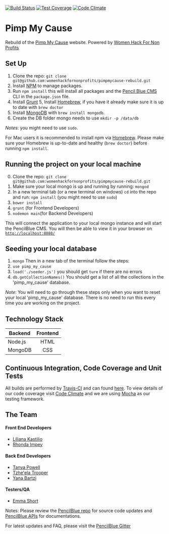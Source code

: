 [![Build Status](https://travis-ci.org/womenhackfornonprofits/pimpmycause-rebuild.svg?branch=master)](https://travis-ci.org/womenhackfornonprofits/pimpmycause-rebuild)
[![Test Coverage](https://codeclimate.com/github/womenhackfornonprofits/pimpmycause-rebuild/badges/coverage.svg)](https://codeclimate.com/github/womenhackfornonprofits/pimpmycause-rebuild/coverage)
[![Code Climate](https://codeclimate.com/github/womenhackfornonprofits/pimpmycause-rebuild/badges/gpa.svg)](https://codeclimate.com/github/womenhackfornonprofits/pimpmycause-rebuild)

# Pimp My Cause
Rebuild of the [Pimp My Cause](http://www.pimpmycause.org/) website. Powered by [Women Hack For Non Profits](womenhackfornonprofits.com)

## Set Up
1. Clone the repo: `git clone git@github.com:womenhackfornonprofits/pimpmycause-rebuild.git`
2. Install [NPM](https://nodejs.org/) to manage packages.
3. Run `npm install` this will install all packages and the [Pencil Blue CMS](https://github.com/pencilblue/pencilblue/wiki/Quickstart:-Installation) CLI in the `package.json` file.
4. Install [Grunt](http://gruntjs.com/getting-started)
5, Install [Homebrew](https://github.com/Homebrew/install), if you have it already make sure it is up to date with `brew doctor`
5. Install [MongoDB](https://docs.mongodb.org/manual/installation/) with `brew install mongodb`. 
6. Create the DB folder mongo needs to use `mkdir -p /data/db`

*Notes*: you might need to use `sudo`.

For Mac users it is recommended to install npm via [Homebrew](https://github.com/Homebrew/install).
Please make sure your Homebrew is up-to-date and healthy (`brew doctor`) before running `npm install`.

## Running the project on your local machine
0. Clone the repo: `git clone git@github.com:womenhackfornonprofits/pimpmycause-rebuild.git`
1. Make sure your local mongo is up and running by running: `mongod`
2. In a new terminal tab (or a new terminal on windows) `cd` into the repo and run:
   `npm install` (you might need to use `sudo`)
3. `bower install`
4. `grunt` (for Frontend Developers)
4. `nodemon main`(for Backend Developers)

This will connect the application to your local mongo instance and will start the PencilBlue CMS. You will then be able to view it in your browser on [`http://localhost:8080/`](http://localhost:8080/)


## Seeding your local database
1. `mongo`
Then in a new tab of the terminal follow the steps:
2. `use pimp_my_cause`
3. `load('./seeder.js')` you should get `ture` if there are no errors
4. `db.getCollectionNames()`
You should get a list of all the collections in the 'pimp_my_cause' database.

*Note*: You will need to go through these steps only when you want to reset your local
'pimp_my_cause' database. There is no need to run this every time you are working on the project.


## Technology Stack
| Backend       | Frontend          |
| ------------- |:-----------------:|
| Node.js       | HTML              |
| MongoDB       | CSS               |  

## Continuous Integration, Code Coverage and Unit Tests
All builds are performed by [Travis-CI](travis-ci.org) and can found [here](https://travis-ci.org/womenhackfornonprofits/pimpmycause-rebuild/). To view details of our code coverage visit [Code Climate](https://codeclimate.com/github/womenhackfornonprofits/pimpmycause-rebuild) and we are using [Mocha](https://mochajs.org) as our testing framework.

## The Team
#### Front End Developers
- [Liliana Kastilio](https://github.com/lili2311)
- [Rhonda Impey](https://github.com/rimpey)

#### Back End Developers
- [Tanya Powell](https://github.com/tanyapowell)
- [Tzhe'ela Trooper](https://github.com/MsToT)
- [Yana Bartzi](https://github.com/yanabar)

#### Testers/QA
- [Emma Short](https://github.com/EmmaGS)



Notes:
Please review the [PencilBlue repo](https://github.com/pencilblue/pencilblue) for source code updates and [PencilBlue APIs](http://pencilblue.github.io/) for documentations.

For latest updates and FAQ, please visit the [PencilBlue Gitter](https://gitter.im/pencilblue/pencilblue)
